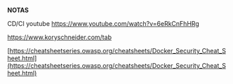 **NOTAS**

CD/CI youtube https://www.youtube.com/watch?v=6eRkCnFhHRg

https://www.koryschneider.com/tab

[https://cheatsheetseries.owasp.org/cheatsheets/Docker_Security_Cheat_Sheet.html](https://cheatsheetseries.owasp.org/cheatsheets/Docker_Security_Cheat_Sheet.html)


